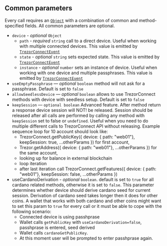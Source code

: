 ## Common parameters

Every call requires an [`Object`](https://developer.mozilla.org/en-US/docs/Web/JavaScript/Reference/Global_Objects/Object) with a combination of common and method-specified fields.
All common parameters are optional.

-   `device` - _optional_ `Object`
    -   `path` - _required_ `string` call to a direct device. Useful when working with multiple connected devices. This value is emitted by [`TrezorConnectEvent`](../events.md)
    -   `state` - _optional_ `string` sets expected state. This value is emitted by [`TrezorConnectEvent`](../events.md)
    -   `instance` - _optional_ `number` sets an instance of device. Useful when working with one device and multiple passphrases. This value is emitted by [`TrezorConnectEvent`](../events.md)
-   `useEmptyPassphrase` — _optional_ `boolean` method will not ask for a passphrase. Default is set to `false`
-   `allowSeedlessDevice` — _optional_ `boolean` allows to use TrezorConnect methods with device with seedless setup. Default is set to `false`
-   `keepSession` — `optional boolean` Advanced feature. After method return a response device session will NOT! be released. Session should be released after all calls are performed by calling any method with `keepSession` set to false or `undefined`. Useful when you need to do multiple different calls to TrezorConnect API without releasing. Example sequence loop for 10 account should look like:
    -   TrezorConnect.getPublicKey({ device: { path: "web01"}, keepSession: true, ...otherParams }) for first account,
    -   Trezor.getAddress({ device: { path: "web01"}, ...otherParams }) for the same account,
    -   looking up for balance in external blockchain
    -   loop iteration
    -   after last iteration call TrezorConnect.getFeatures({ device: { path: "web01"}, keepSession: false, ...otherParams })
-   useCardanoDerivation - _optional_ `boolean`. default is set to `true` for all cardano related methods, otherwise it is set to `false`. This parameter determines whether device should derive cardano seed for current session. Derivation of cardano seed takes longer then it does for other coins. A wallet that works with both cardano and other coins might want to set this param to `true` for every call or it must be able to cope with the following scenario:
    -   Connected device is using passhprase
    -   Wallet calls `getPublicKey` with `useCardanoDerivation=false`, passhprase is entered, seed derived
    -   Wallet calls `cardanoGetPublicKey`.
    -   At this moment user will be prompted to enter passhprase again.
